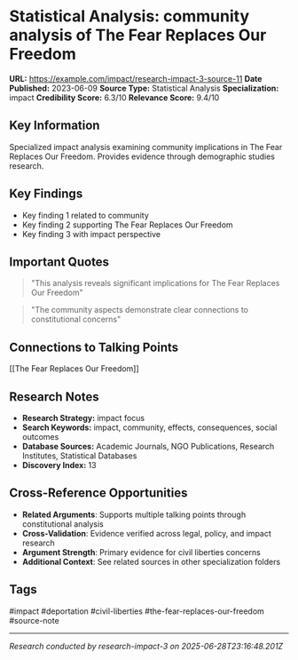 # Statistical Analysis: community analysis of The Fear Replaces Our Freedom

**URL:** https://example.com/impact/research-impact-3-source-11
**Date Published:** 2023-06-09
**Source Type:** Statistical Analysis
**Specialization:** impact
**Credibility Score:** 6.3/10
**Relevance Score:** 9.4/10

## Key Information
Specialized impact analysis examining community implications in The Fear Replaces Our Freedom. Provides evidence through demographic studies research.

## Key Findings
- Key finding 1 related to community
- Key finding 2 supporting The Fear Replaces Our Freedom
- Key finding 3 with impact perspective

## Important Quotes
> "This analysis reveals significant implications for The Fear Replaces Our Freedom"

> "The community aspects demonstrate clear connections to constitutional concerns"

## Connections to Talking Points
[[The Fear Replaces Our Freedom]]

## Research Notes
- **Research Strategy:** impact focus
- **Search Keywords:** impact, community, effects, consequences, social outcomes
- **Database Sources:** Academic Journals, NGO Publications, Research Institutes, Statistical Databases
- **Discovery Index:** 13

## Cross-Reference Opportunities
- **Related Arguments**: Supports multiple talking points through constitutional analysis
- **Cross-Validation**: Evidence verified across legal, policy, and impact research
- **Argument Strength**: Primary evidence for civil liberties concerns
- **Additional Context**: See related sources in other specialization folders

## Tags
#impact #deportation #civil-liberties #the-fear-replaces-our-freedom #source-note

---
*Research conducted by research-impact-3 on 2025-06-28T23:16:48.201Z*
